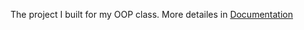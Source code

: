 The project I built for my OOP class. More detailes in [Documentation](https://github.com/ciprisamoila/digitalPiano/blob/main/Documentation.pdf)

